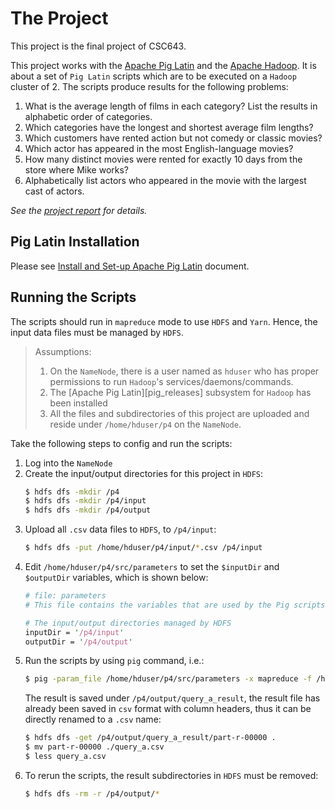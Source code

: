 <!--
Copyright 2017 team1@course_bigdata, Saint Joseph's University

Licensed under the Apache License, Version 2.0 (the "License");
you may not use this file except in compliance with the License.
You may obtain a copy of the License at

   http://www.apache.org/licenses/LICENSE-2.0

Unless required by applicable law or agreed to in writing, software
distributed under the License is distributed on an "AS IS" BASIS,
WITHOUT WARRANTIES OR CONDITIONS OF ANY KIND, either express or implied.
See the License for the specific language governing permissions and
limitations under the License.
-->

# The Project
This project is the final project of CSC643.

This project works with the [Apache Pig Latin][pig_latin] and the [Apache Hadoop][apache_hadoop]. It is about a set of `Pig Latin` scripts which are to be executed on a `Hadoop` cluster of 2. The scripts produce results for the following problems:
1. What is the average length of films in each category? List the results in alphabetic order of categories.
1. Which categories have the longest and shortest average film lengths?
1. Which customers have rented action but not comedy or classic movies?
1. Which actor has appeared in the most English-language movies?
1. How many distinct movies were rented for exactly 10 days from the store where Mike works?
1. Alphabetically list actors who appeared in the movie with the largest cast of actors.


*See the [project report](docs/report.md) for details.*

## Pig Latin Installation
Please see [Install and Set-up Apache Pig Latin](docs/set_up_pig.md) document.

## Running the Scripts
The scripts should run in `mapreduce` mode to use `HDFS` and `Yarn`. Hence, the input data files must be managed by `HDFS`.

> Assumptions:
> 1. On the `NameNode`, there is a user named as `hduser` who has proper permissions to run `Hadoop`'s services/daemons/commands.
> 1. The [Apache Pig Latin][pig_releases] subsystem for `Hadoop` has been installed
> 1. All the files and subdirectories of this project are uploaded and reside under `/home/hduser/p4` on the `NameNode`.

Take the following steps to config and run the scripts:
1. Log into the `NameNode`
1. Create the input/output directories for this project in `HDFS`:
    ```bash
    $ hdfs dfs -mkdir /p4
    $ hdfs dfs -mkdir /p4/input
    $ hdfs dfs -mkdir /p4/output
    ```
1. Upload all `.csv` data files to `HDFS`, to `/p4/input`:
    ```bash
    $ hdfs dfs -put /home/hduser/p4/input/*.csv /p4/input
    ```
1. Edit `/home/hduser/p4/src/parameters` to set the `$inputDir` and `$outputDir` variables, which is shown below:
    ```perl
    # file: parameters
    # This file contains the variables that are used by the Pig scripts.

    # The input/output directories managed by HDFS
    inputDir = '/p4/input'
    outputDir = '/p4/output'
    ```
1. Run the scripts by using `pig` command, i.e.:
    ```bash
    $ pig -param_file /home/hduser/p4/src/parameters -x mapreduce -f /home/hduser/p4/src/query_a_avg_length_by_category.pig
    ```
    The result is saved under `/p4/output/query_a_result`, the result file has already been saved in `csv` format with column headers, thus it can be directly renamed to a `.csv` name:
    ```bash
    $ hdfs dfs -get /p4/output/query_a_result/part-r-00000 .
    $ mv part-r-00000 ./query_a.csv
    $ less query_a.csv
    ```
1. To rerun the scripts, the result subdirectories in `HDFS` must be removed:
    ```bash
    $ hdfs dfs -rm -r /p4/output/*
    ```

<!-- Reference links -->
[apache_hadoop]: http://hadoop.apache.org/  "Apache Hadoop Project Home"
[hadoop_docs]: http://hadoop.apache.org/docs/r2.7.3/  "Apache Hadoop 2.7.3 Documentation"
[pig_latin]: https://pig.apache.org/ "Apache Pig Latin Home"
